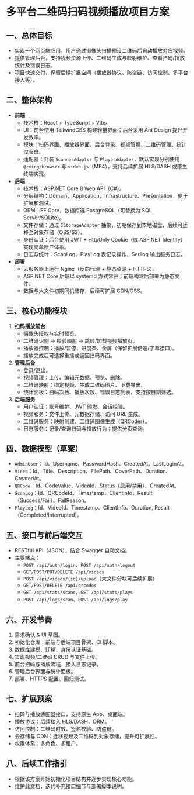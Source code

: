 # 多平台二维码扫码视频播放项目方案

## 一、总体目标
- 实现一个网页端应用，用户通过摄像头扫描预设二维码后自动播放对应视频。
- 提供管理后台，支持视频资源上传、二维码生成与映射维护、查看扫码/播放统计及错误日志。
- 项目快速交付，保留后续扩展空间（播放器协议、防盗链、访问控制、多平台接入等）。

## 二、整体架构
- **前端**
  - 技术栈：React + TypeScript + Vite。
  - UI：前台使用 TailwindCSS 构建轻量界面；后台采用 Ant Design 提升开发效率。
  - 模块：扫码界面、播放器界面、后台登录、视频管理、二维码管理、统计仪表盘。
  - 适配器：封装 `ScannerAdapter` 与 `PlayerAdapter`，默认实现分别使用 `@zxing/browser` 与 `video.js`（MP4），支持后续扩展 HLS/DASH 或原生终端实现。
- **后端**
  - 技术栈：ASP.NET Core 8 Web API（C#）。
  - 分层结构：Domain、Application、Infrastructure、Presentation，便于扩展和测试。
  - ORM：EF Core，数据库选 PostgreSQL（可替换为 SQL Server/SQLite）。
  - 文件存储：通过 `IStorageAdapter` 抽象，初期保存到本地磁盘，后续可迁移至对象存储（OSS/S3）。
  - 身份认证：后台使用 JWT + HttpOnly Cookie（或 ASP.NET Identity）实现简单账户体系。
  - 日志与统计：ScanLog、PlayLog 表记录操作，Serilog 输出服务日志。
- **部署**
  - 云服务器上运行 Nginx（反向代理 + 静态资源 + HTTPS）。
  - ASP.NET Core 后端以 systemd 方式常驻；前端构建后部署为静态文件。
  - 数据与大文件初期同机储存，后续可扩展 CDN/OSS。

## 三、核心功能模块
1. **扫码播放前台**
   - 摄像头授权与实时预览。
   - 二维码识别 → 校验映射 → 跳转/加载视频播放页。
   - 播放器控制：播放/暂停、进度条、全屏（保留扩展倍速/字幕接口）。
   - 播放完成后可选择重播或返回扫码界面。
2. **管理后台**
   - 登录/退出。
   - 视频管理：上传、编辑元数据、预览、删除。
   - 二维码映射：绑定视频、生成二维码图片、下载导出。
   - 统计面板：扫码次数、播放次数、错误日志列表，支持按日期筛选。
3. **后端服务**
   - 用户认证：账号维护、JWT 颁发、会话校验。
   - 视频服务：文件上传、元数据存储、访问 URL 生成。
   - 二维码服务：映射创建、二维码图像生成（QRCoder）。
   - 日志服务：记录/查询扫码与播放行为；提供分页查询。

## 四、数据模型（草案）
- `AdminUser`：Id、Username、PasswordHash、CreatedAt、LastLoginAt。
- `Video`：Id、Title、Description、FilePath、CoverPath、Duration、CreatedAt。
- `QRCode`：Id、CodeValue、VideoId、Status（启用/禁用）、CreatedAt。
- `ScanLog`：Id、QRCodeId、Timestamp、ClientInfo、Result（Success/Fail）、FailReason。
- `PlayLog`：Id、VideoId、Timestamp、ClientInfo、Duration, Result（Completed/Interrupted）。

## 五、接口与前后端交互
- RESTful API（JSON），结合 Swagger 自动文档。
- 主要端点：
  - `POST /api/auth/login`、`POST /api/auth/logout`
  - `GET/POST/PUT/DELETE /api/videos`
  - `POST /api/videos/{id}/upload`（大文件分块可后续扩展）
  - `GET/POST/DELETE /api/qrcodes`
  - `GET /api/stats/scans`，`GET /api/stats/plays`
  - `POST /api/logs/scan`、`POST /api/logs/play`

## 六、开发节奏
1. 需求确认 & UI 草图。
2. 初始化仓库：前端与后端项目骨架、CI 脚本。
3. 数据库建模、迁移、身份认证基础。
4. 实现视频/二维码 CRUD 与文件上传。
5. 前台扫码与播放流程，接入日志记录。
6. 管理后台界面与统计面板。
7. 部署、HTTPS 配置、回归测试。

## 七、扩展预案
- 扫码与播放适配器接口，支持原生 App、桌面端。
- 播放协议：后续接入 HLS/DASH、DRM。
- 访问控制：二维码时效、签名校验、防盗链。
- 云存储与 CDN：迁移视频及二维码到对象存储，提升可扩展性。
- 权限体系：多角色、多租户。

## 八、后续工作指引
- 根据该方案开始初始化项目结构并逐步实现核心功能。
- 维护此文档，迭代补充接口细节与部署脚本说明。

